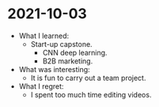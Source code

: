 # 2021-10-03

- What I learned:
  - Start-up capstone.
    - CNN deep learning.
    - B2B marketing.
- What was interesting:
  - It is fun to carry out a team project.
- What I regret:
  - I spent too much time editing videos.